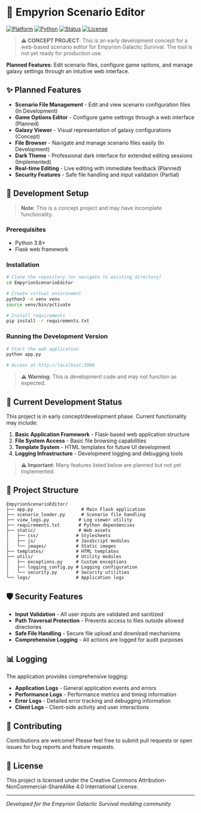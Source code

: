 # 🌌 Empyrion Scenario Editor

[![Platform](https://img.shields.io/badge/Platform-Linux-blue?style=for-the-badge&logo=linux)](https://www.linux.org/)
[![Python](https://img.shields.io/badge/Python-3.8%2B-green?style=for-the-badge&logo=python)](https://www.python.org/)
[![Status](https://img.shields.io/badge/Status-Concept-yellow?style=for-the-badge)](https://github.com/chaosz5050/empyrion-tools/tree/main/EmpyrionScenarioEditor)
[![License](https://img.shields.io/badge/License-CC%20BY--NC--SA%204.0-red?style=for-the-badge)](https://creativecommons.org/licenses/by-nc-sa/4.0/)

> **⚠️ CONCEPT PROJECT**: This is an early development concept for a web-based scenario editor for Empyrion Galactic Survival. The tool is not yet ready for production use.

**Planned Features**: Edit scenario files, configure game options, and manage galaxy settings through an intuitive web interface.

## ✨ Planned Features

- **Scenario File Management** - Edit and view scenario configuration files (In Development)
- **Game Options Editor** - Configure game settings through a web interface (Planned)
- **Galaxy Viewer** - Visual representation of galaxy configurations (Concept)
- **File Browser** - Navigate and manage scenario files easily (In Development)
- **Dark Theme** - Professional dark interface for extended editing sessions (Implemented)
- **Real-time Editing** - Live editing with immediate feedback (Planned)
- **Security Features** - Safe file handling and input validation (Partial)

## 🚀 Development Setup

> **Note**: This is a concept project and may have incomplete functionality.

### Prerequisites

- Python 3.8+
- Flask web framework

### Installation

```bash
# Clone the repository (or navigate to existing directory)
cd EmpyrionScenarioEditor

# Create virtual environment
python3 -m venv venv
source venv/bin/activate

# Install requirements
pip install -r requirements.txt
```

### Running the Development Version

```bash
# Start the web application
python app.py

# Access at http://localhost:5000
```

> **⚠️ Warning**: This is development code and may not function as expected.

## 🔧 Current Development Status

This project is in early concept/development phase. Current functionality may include:

1. **Basic Application Framework** - Flask-based web application structure
2. **File System Access** - Basic file browsing capabilities  
3. **Template System** - HTML templates for future UI development
4. **Logging Infrastructure** - Development logging and debugging tools

> **⚠️ Important**: Many features listed below are planned but not yet implemented.

## 📁 Project Structure

```
EmpyrionScenarioEditor/
├── app.py                  # Main Flask application
├── scenario_loader.py      # Scenario file handling
├── view_logs.py           # Log viewer utility
├── requirements.txt       # Python dependencies
├── static/                # Web assets
│   ├── css/              # Stylesheets
│   ├── js/               # JavaScript modules
│   └── images/           # Static images
├── templates/            # HTML templates
├── utils/                # Utility modules
│   ├── exceptions.py     # Custom exceptions
│   ├── logging_config.py # Logging configuration
│   └── security.py       # Security utilities
└── logs/                 # Application logs
```

## 🛡️ Security Features

- **Input Validation** - All user inputs are validated and sanitized
- **Path Traversal Protection** - Prevents access to files outside allowed directories
- **Safe File Handling** - Secure file upload and download mechanisms
- **Comprehensive Logging** - All actions are logged for audit purposes

## 📊 Logging

The application provides comprehensive logging:

- **Application Logs** - General application events and errors
- **Performance Logs** - Performance metrics and timing information
- **Error Logs** - Detailed error tracking and debugging information
- **Client Logs** - Client-side activity and user interactions

## 🤝 Contributing

Contributions are welcome! Please feel free to submit pull requests or open issues for bug reports and feature requests.

## 📄 License

This project is licensed under the Creative Commons Attribution-NonCommercial-ShareAlike 4.0 International License.

---

*Developed for the Empyrion Galactic Survival modding community*